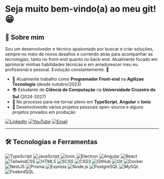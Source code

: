 # Seja muito bem-vindo(a) ao meu git! 😁

## 👤 Sobre mim

Sou um desenvolvedor e técnico apaixonado por buscar e criar soluções, sempre no meio de novos desafios e correndo atrás para acompanhar as tecnologias, tanto no front-end quanto no back-end. Atualmente focado em aprimorar minhas habilidades técnicas e em amadurescer meu eu profissional e pessoal. Evolução constantemente. 🚀

-   🏢 Atualmente trabalho como **Programador Front-end** na **Agilizae Tecnologia** (desde outubro/2023)
-   📚 Estudante de **Ciência da Computação** na **Universidade Cruzeiro do Sul** (2024-2027)
-   🌱 No processo para me tornar pleno em **TypeScript**, **Angular** e **Ionic**
-   🔭 Desenvolvendo vários projetos pessoais open-source e alguns projetos privados em produção

[![LinkedIn](https://img.shields.io/badge/LinkedIn-0077B5?style=for-the-badge&logo=linkedin&logoColor=white)](https://www.linkedin.com/in/f3rn-luiz/) [![YouTube](https://img.shields.io/badge/YouTube-FF0000?style=for-the-badge&logo=youtube&logoColor=white)](https://www.youtube.com/@f3rn-luiz) [![Email](https://img.shields.io/badge/Email-D14836?style=for-the-badge&logo=Gmail&logoColor=white)](mailto:f3rn.luiz@gmail.com)

---

## 🛠️ Tecnologias e Ferramentas

![TypeScript](https://img.shields.io/badge/TypeScript-3178C6?style=for-the-badge&logo=typescript&logoColor=white) ![JavaScript](https://img.shields.io/badge/JavaScript-F7DF1E?style=for-the-badge&logo=javascript&logoColor=black) ![Ionic](https://img.shields.io/badge/Ionic-3880FF?style=for-the-badge&logo=ionic&logoColor=white) ![Electron](https://img.shields.io/badge/Electron-47848F?style=for-the-badge&logo=electron&logoColor=white) ![Angular](https://img.shields.io/badge/Angular-DD0031?style=for-the-badge&logo=angular&logoColor=white) ![React](https://img.shields.io/badge/React-61DAFB?style=for-the-badge&logo=react&logoColor=white) ![TailwindCSS](https://img.shields.io/badge/TailwindCSS-38B2AC?style=for-the-badge&logo=tailwind-css&logoColor=white) ![HTML5](https://img.shields.io/badge/HTML5-E34F26?style=for-the-badge&logo=html5&logoColor=white) ![SCSS](https://img.shields.io/badge/SCSS-CC6699?style=for-the-badge&logo=sass&logoColor=white) ![CSS3](https://img.shields.io/badge/CSS3-1572B6?style=for-the-badge&logo=css3&logoColor=white) ![GitHub](https://img.shields.io/badge/GitHub-181717?style=for-the-badge&logo=github&logoColor=white) ![Git](https://img.shields.io/badge/Git-F05032?style=for-the-badge&logo=git&logoColor=white) ![Docker](https://img.shields.io/badge/Docker-2496ED?style=for-the-badge&logo=docker&logoColor=white) ![NestJS](https://img.shields.io/badge/NestJS-E0234E?style=for-the-badge&logo=nestjs&logoColor=white) ![Prisma](https://img.shields.io/badge/Prisma-2D3748?style=for-the-badge&logo=prisma&logoColor=white) ![Express](https://img.shields.io/badge/Express-000000?style=for-the-badge&logo=express&logoColor=white) ![Node.js](https://img.shields.io/badge/Node.js-339933?style=for-the-badge&logo=node.js&logoColor=white) ![PostgreSQL](https://img.shields.io/badge/PostgreSQL-336791?style=for-the-badge&logo=postgresql&logoColor=white) ![MySQL](https://img.shields.io/badge/MySQL-4479A1?style=for-the-badge&logo=mysql&logoColor=white) ![FirebirdSQL](https://img.shields.io/badge/FirebirdSQL-FF4500?style=for-the-badge&logo=firebird&logoColor=white)
